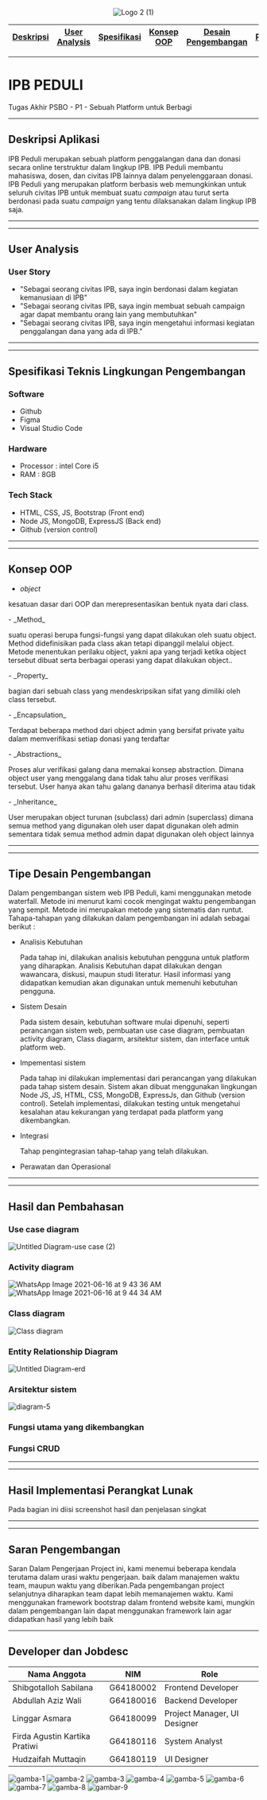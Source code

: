 <p align="center">
  <img src="https://user-images.githubusercontent.com/60084468/121986515-d40d7a00-cdc0-11eb-8682-37510fb3b59e.png" alt="Logo 2 (1)"/>
</p>

[Deskripsi](#-Deskripsi-Aplikasi) | [User Analysis](#-User-Analysis) | [Spesifikasi](#-Spesifikasi) | [Konsep OOP](#-konsep-OOP) | [Desain Pengembangan](#-tipe-desain-pengembangan) | [Pembahasan](#-hasil-dan-pembahasan) | [Implementasi](#-implementasi) | [Saran](#-saran) | [Developer](#-developer) |
:---:|:---:|:---:|:---:|:---:|:---:|:---:|:---:|:---:
---

# IPB PEDULI 
Tugas Akhir PSBO - P1 - Sebuah Platform untuk Berbagi

---
## Deskripsi Aplikasi
IPB Peduli merupakan sebuah platform penggalangan dana dan donasi secara online terstruktur dalam lingkup IPB. IPB Peduli membantu mahasiswa, dosen, dan civitas IPB lainnya dalam penyelenggaraan donasi. IPB Peduli yang merupakan platform berbasis web memungkinkan untuk seluruh civitas IPB untuk membuat suatu *campaign* atau turut serta berdonasi pada suatu *campaign* yang tentu dilaksanakan dalam lingkup IPB saja.

---

---
## User Analysis
### User Story
- "Sebagai seorang civitas IPB, saya ingin berdonasi dalam kegiatan kemanusiaan di IPB"
- "Sebagai seorang civitas IPB, saya ingin membuat sebuah campaign agar dapat membantu orang lain yang membutuhkan"
- "Sebagai seorang civitas IPB, saya ingin mengetahui informasi kegiatan penggalangan dana yang ada di IPB."

---
---
## Spesifikasi Teknis Lingkungan Pengembangan
### Software
- Github
- Figma
- Visual Studio Code
### Hardware
- Processor : intel Core i5
- RAM : 8GB 
### Tech Stack
 - HTML, CSS, JS, Bootstrap (Front end)
 - Node JS, MongoDB, ExpressJS (Back end)
 - Github (version control)

---

---
## Konsep OOP
- _object_
 <p>kesatuan dasar dari OOP dan merepresentasikan bentuk nyata dari class.</p>
- _Method_
 <p> suatu operasi berupa fungsi-fungsi yang dapat dilakukan oleh suatu object. Method didefinisikan pada class akan tetapi dipanggil melalui object. Metode menentukan perilaku object, yakni apa yang terjadi ketika object tersebut dibuat serta berbagai operasi yang dapat dilakukan object..</p>
- _Property_
 <p>bagian dari sebuah class yang mendeskripsikan sifat yang dimiliki oleh class tersebut.</p>
- _Encapsulation_
  <p>Terdapat beberapa method dari object admin yang bersifat private yaitu dalam memverifikasi setiap donasi yang terdaftar</p>
- _Abstractions_
  <p>Proses alur verifikasi galang dana memakai konsep abstraction. Dimana object user yang menggalang dana tidak tahu alur proses verifikasi tersebut. User hanya akan tahu          galang dananya berhasil diterima atau tidak</p>
- _Inheritance_
  <p>User merupakan object turunan (subclass) dari admin (superclass) dimana semua method yang digunakan oleh user dapat digunakan oleh admin sementara tidak semua method admin      dapat digunakan oleh object lainnya</p>

---
---
## Tipe Desain Pengembangan
Dalam pengembangan sistem web IPB Peduli, kami menggunakan metode waterfall. Metode ini menurut kami cocok mengingat waktu pengembangan yang sempit. Metode ini merupakan metode yang sistematis dan runtut. Tahapa-tahapan yang dilakukan dalam pengembangan ini adalah sebagai berikut :
- Analisis Kebutuhan
  <p>Pada tahap ini, dilakukan analisis kebutuhan pengguna untuk platform yang diharapkan. Analisis Kebutuhan dapat dilakukan dengan wawancara, diskusi, maupun studi literatur.      Hasil informasi yang didapatkan kemudian akan digunakan untuk memenuhi kebutuhan pengguna.</p>
- Sistem Desain
  <p>Pada sistem desain, kebutuhan software mulai dipenuhi, seperti perancangan sistem web, pembuatan use case diagram, pembuatan activity diagram, Class diagarm, arsitektur          sistem, dan interface untuk platform web.</p>
- Impementasi sistem
  <p>Pada tahap ini dilakukan implementasi dari perancangan yang dilakukan pada tahap sistem desain. Sistem akan dibuat menggunakan lingkungan Node JS, JS, HTML, CSS, MongoDB,        ExpressJs, dan Github (version control). Setelah implementasi, dilakukan testing untuk mengetahui kesalahan atau kekurangan yang terdapat pada platform yang dikembangkan.</p>
- Integrasi
  <p>Tahap pengintegrasian tahap-tahap yang telah dilakukan.</p>
- Perawatan dan Operasional


---
---
## Hasil dan Pembahasan
### Use case diagram
![Untitled Diagram-use case (2)](https://user-images.githubusercontent.com/60084468/122149884-fb2e7f00-ce86-11eb-99d8-400d02437dc9.png)
### Activity diagram
![WhatsApp Image 2021-06-16 at 9 43 36 AM](https://user-images.githubusercontent.com/60084468/122150150-65472400-ce87-11eb-87e0-4e04e03f77ff.jpeg)
![WhatsApp Image 2021-06-16 at 9 44 34 AM](https://user-images.githubusercontent.com/60084468/122150206-7abc4e00-ce87-11eb-8bd6-83166b7e845c.jpeg)
### Class diagram
![Class diagram](https://user-images.githubusercontent.com/60084323/122155515-51082480-ce91-11eb-8627-6d0b3bcc8f79.png)

### Entity Relationship Diagram
![Untitled Diagram-erd](https://user-images.githubusercontent.com/60084468/122149825-e6ea8200-ce86-11eb-904f-56a7ffde6c2e.png)

### Arsitektur sistem
![diagram-5](https://github.com/linggarasmara/PSBO/blob/8743c200794a51a83cc80af64cd705865ae9f264/diagram/Desain%20Arsitektur.jpg)
### Fungsi utama yang dikembangkan
### Fungsi CRUD

---
---
## Hasil Implementasi Perangkat Lunak
Pada bagian ini diisi screenshot hasil dan penjelasan singkat

---
---
## Saran Pengembangan
Saran
Dalam Pengerjaan Project ini, kami menemui beberapa kendala terutama dalam urasi waktu pengerjaan. baik dalam manajemen waktu team, maupun waktu yang diberikan.Pada pengembangan project selanjutnya diharapkan team dapat lebih memanajemen waktu. Kami menggunakan framework bootstrap dalam frontend website kami, mungkin dalam pengembangan lain dapat menggunakan framework lain agar didapatkan hasil yang lebih baik

---

## Developer dan Jobdesc

| Nama Anggota | NIM | Role
| ----- | ----- | ---- 
| Shibgotalloh Sabilana | G64180002  | Frontend Developer
| Abdullah Aziz Wali | G64180016  | Backend Developer
| Linggar Asmara  | G64180099  | Project Manager, UI Designer
| Firda Agustin Kartika Pratiwi | G64180116  | System Analyst
| Hudzaifah Muttaqin | G64180119  | UI Designer




![gamba-1](./images/gamba-1.png)
![gamba-2](./images/gamba-2.png)
![gamba-3](./images/gamba-3.png)
![gamba-4](./images/gamba-4.png)
![gamba-5](./images/gamba-5.png)
![gamba-6](./images/gamba-6.png)
![gamba-7](./images/gamba-7.png)
![gamba-8](./images/gamba-8.png)
![gambar-9](./images/gamba-9.png)
